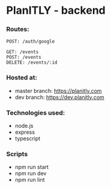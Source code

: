 # PlanITLY - backend

### Routes:

```
POST: /auth/google

GET: /events
POST: /events
DELETE: /events/:id
```

### Hosted at:
- master branch: https://planitly.com
- dev branch: https://dev.planitly.com

### Technologies used:
- node.js
- express
- typescript

### Scripts
- npm run start
- npm run dev
- npm run lint
